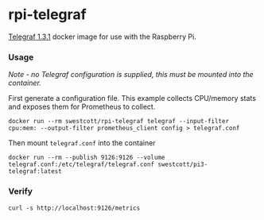 # rpi-telegraf

[Telegraf 1.3.1](https://github.com/influxdata/telegraf) docker image for use with the Raspberry Pi.

### Usage

_Note - no Telegraf configuration is supplied, this must be mounted into the container._

First generate a configuration file. This example collects CPU/memory stats and exposes them for Prometheus to collect.

```
docker run --rm swestcott/rpi-telegraf telegraf --input-filter cpu:mem: --output-filter prometheus_client config > telegraf.conf
```

Then mount `telegraf.conf` into the container

```
docker run --rm --publish 9126:9126 --volume telegraf.conf:/etc/telegraf/telegraf.conf swestcott/pi3-telegraf:latest
```

### Verify

```
curl -s http://localhost:9126/metrics
```
